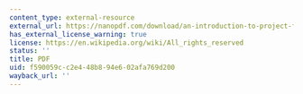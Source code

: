 ```yaml
---
content_type: external-resource
external_url: https://nanopdf.com/download/an-introduction-to-project-finance-in-emerging-markets-henrique-ghersi-y-jaime-s_pdf
has_external_license_warning: true
license: https://en.wikipedia.org/wiki/All_rights_reserved
status: ''
title: PDF
uid: f590059c-c2e4-48b8-94e6-02afa769d200
wayback_url: ''
---
```

